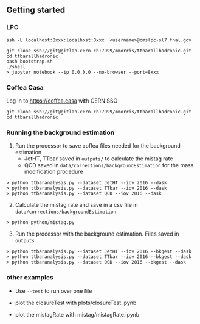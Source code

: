 ## Getting started

### LPC

```
ssh -L localhost:8xxx:localhost:8xxx  <username>@cmslpc-sl7.fnal.gov
```

```
git clone ssh://git@gitlab.cern.ch:7999/mmorris/ttbarallhadronic.git
cd ttbarallhadronic
bash bootstrap.sh
./shell
> jupyter notebook --ip 0.0.0.0 --no-browser --port=8xxx
```

### Coffea Casa

Log in to https://coffea.casa with CERN SSO

```
git clone ssh://git@gitlab.cern.ch:7999/mmorris/ttbarallhadronic.git
cd ttbarallhadronic
```

### Running the background estimation

1. Run the processor to save coffea files needed for the background estimation
   - JetHT, TTbar saved in `outputs/` to calculate the mistag rate
   - QCD saved in `data/corrections/backgroundEstimation` for the mass modification procedure

```
> python ttbaranalysis.py --dataset JetHT --iov 2016 --dask
> python ttbaranalysis.py --dataset TTbar --iov 2016 --dask
> python ttbaranalysis.py --dataset QCD --iov 2016 --dask
```


2. Calculate the mistag rate and save in a csv file in `data/corrections/backgroundEstimation`

```
> python python/mistag.py

```

3. Run the processor with the background estimation. Files saved in `outputs`

```
> python ttbaranalysis.py --dataset JetHT --iov 2016 --bkgest --dask
> python ttbaranalysis.py --dataset TTbar --iov 2016 --bkgest --dask
> python ttbaranalysis.py --dataset QCD --iov 2016 --bkgest --dask
```



### other examples

- Use `--test` to run over one file

- plot the closureTest with plots/closureTest.ipynb

- plot the mistagRate with mistag/mistagRate.ipynb

